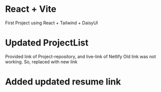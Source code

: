 # React + Vite
First Project using React + Tailwind + DaisyUI

# Updated ProjectList
Provided link of Project-repository, and live-link of Netlify
Old link was not working. So, replaced with new link

# Added updated resume link
